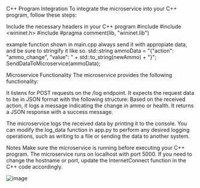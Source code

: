 C++ Program Integration
To integrate the microservice into your C++ program, follow these steps:

Include the necessary headers in your C++ program
#include <iostream>
#include <wininet.h>
#include <string>
#pragma comment(lib, "wininet.lib")

example function shown in main.cpp
always send it with appropiate data, and be sure to stringify it like so.
std::string ammoData = "{\"action\": \"ammo_change\", \"value\": " + std::to_string(newAmmo) + "}";
SendDataToMicroservice(ammoData);

Microservice Functionality
The microservice provides the following functionality:

It listens for POST requests on the /log endpoint.
It expects the request data to be in JSON format with the following structure:
Based on the received action, it logs a message indicating the change in ammo or health.
It returns a JSON response with a success message.


The microservice logs the received data by printing it to the console. You can modify the log_data function in app.py to perform any desired logging operations, such as writing to a file or sending the data to another system.

Notes
Make sure the microservice is running before executing your C++ program.
The microservice runs on localhost with port 5000. If you need to change the hostname or port, update the InternetConnect function in the C++ code accordingly.

![image](https://github.com/BlainCope/ACExternal/assets/90635596/779db6b7-6566-4707-a711-7b68a95421a5)

